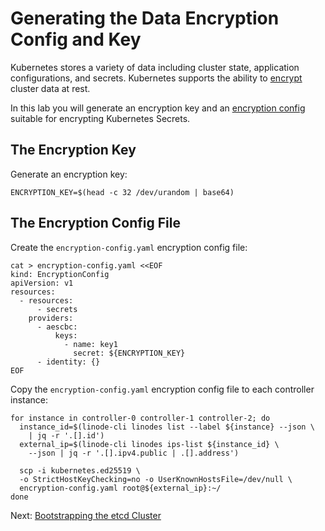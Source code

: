 # Generating the Data Encryption Config and Key

Kubernetes stores a variety of data including cluster state, application configurations, and secrets. Kubernetes supports the ability to [encrypt](https://kubernetes.io/docs/tasks/administer-cluster/encrypt-data) cluster data at rest.

In this lab you will generate an encryption key and an [encryption config](https://kubernetes.io/docs/tasks/administer-cluster/encrypt-data/#understanding-the-encryption-at-rest-configuration) suitable for encrypting Kubernetes Secrets.

## The Encryption Key

Generate an encryption key:

```
ENCRYPTION_KEY=$(head -c 32 /dev/urandom | base64)
```

## The Encryption Config File

Create the `encryption-config.yaml` encryption config file:

```
cat > encryption-config.yaml <<EOF
kind: EncryptionConfig
apiVersion: v1
resources:
  - resources:
      - secrets
    providers:
      - aescbc:
          keys:
            - name: key1
              secret: ${ENCRYPTION_KEY}
      - identity: {}
EOF
```

Copy the `encryption-config.yaml` encryption config file to each controller instance:

```
for instance in controller-0 controller-1 controller-2; do
  instance_id=$(linode-cli linodes list --label ${instance} --json \
    | jq -r '.[].id')
  external_ip=$(linode-cli linodes ips-list ${instance_id} \
    --json | jq -r '.[].ipv4.public | .[].address')
  
  scp -i kubernetes.ed25519 \
  -o StrictHostKeyChecking=no -o UserKnownHostsFile=/dev/null \
  encryption-config.yaml root@${external_ip}:~/
done
```

Next: [Bootstrapping the etcd Cluster](07-bootstrapping-etcd.md)

